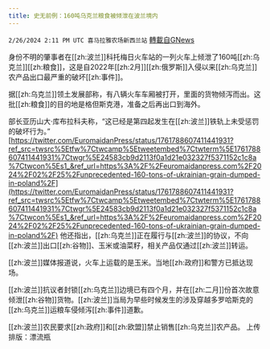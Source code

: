 ```yaml
---
title: 史无前例：160吨乌克兰粮食被倾泄在波兰境内
---
```

`2/26/2024 2:11 PM UTC 喜马拉雅农场新西兰站` [轉載自GNews](https://gnews.org/articles/2342463)

身份不明的肇事者在[[zh:波兰]]科托梅日火车站的一列火车上倾泄了160吨[[zh:乌克兰]][[zh:粮食]]，这是自2022年[[zh:2月]][[zh:俄罗斯]]入侵以来[[zh:乌克兰]]农产品出口最严重的破坏[[zh:事件]]。

据[[zh:乌克兰]]领土发展部称，有八辆火车车厢被打开，里面的货物倾泻而出。这批[[zh:粮食]]的目的地是格但斯克港，准备之后再出口到海外。

部长亚历山大·库布拉科夫称，“这已经是第四起发生在[[zh:波兰]]铁轨上未受惩罚的破坏行为。”
[https://twitter.com/EuromaidanPress/status/1761788607411441931?ref_src=twsrc%5Etfw%7Ctwcamp%5Etweetembed%7Ctwterm%5E1761788607411441931%7Ctwgr%5E24583cb9d2113f0a1d21e032327f5371152c1c8a%7Ctwcon%5Es1_&ref_url=https%3A%2F%2Feuromaidanpress.com%2F2024%2F02%2F25%2Funprecedented-160-tons-of-ukrainian-grain-dumped-in-poland%2F](https://twitter.com/EuromaidanPress/status/1761788607411441931?ref_src=twsrc%5Etfw%7Ctwcamp%5Etweetembed%7Ctwterm%5E1761788607411441931%7Ctwgr%5E24583cb9d2113f0a1d21e032327f5371152c1c8a%7Ctwcon%5Es1_&ref_url=https%3A%2F%2Feuromaidanpress.com%2F2024%2F02%2F25%2Funprecedented-160-tons-of-ukrainian-grain-dumped-in-poland%2F)
他还指出，[[zh:乌克兰]]正在履行与[[zh:波兰]]的协议，不向[[zh:波兰]]出口[[zh:谷物]]、玉米或油菜籽，相关产品仅通过[[zh:波兰]]转运。

[[zh:波兰]]媒体报道说，火车上运载的是玉米。当地[[zh:政府]]和警方已抵达现场。

[[zh:波兰]]抗议者封锁[[zh:乌克兰]]边境已有四个月，并在[[zh:二月]]份首次故意倾泄[[zh:谷物]]货物。[[zh:波兰]]当局为早些时候发生的涉及穿越多罗哈斯克的[[zh:乌克兰]]运粮车侵倾泻[[zh:事件]]道歉。

[[zh:波兰]]农民要求[[zh:政府]]和[[zh:欧盟]]禁止销售[[zh:乌克兰]]农产品。
上传排版：漂流瓶

